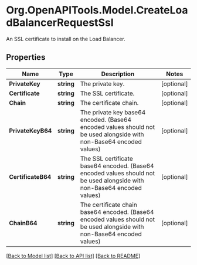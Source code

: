 # Org.OpenAPITools.Model.CreateLoadBalancerRequestSsl
An SSL certificate to install on the Load Balancer.

## Properties

Name | Type | Description | Notes
------------ | ------------- | ------------- | -------------
**PrivateKey** | **string** | The private key. | [optional] 
**Certificate** | **string** | The SSL certificate. | [optional] 
**Chain** | **string** | The certificate chain. | [optional] 
**PrivateKeyB64** | **string** | The private key base64 encoded. (Base64 encoded values should not be used alongside with non-Base64 encoded values) | [optional] 
**CertificateB64** | **string** | The SSL certificate base64 encoded. (Base64 encoded values should not be used alongside with non-Base64 encoded values) | [optional] 
**ChainB64** | **string** | The certificate chain base64 encoded. (Base64 encoded values should not be used alongside with non-Base64 encoded values) | [optional] 

[[Back to Model list]](../README.md#documentation-for-models) [[Back to API list]](../README.md#documentation-for-api-endpoints) [[Back to README]](../README.md)


